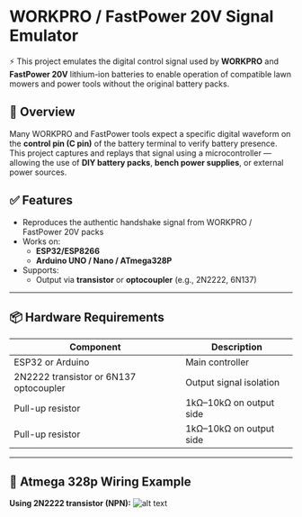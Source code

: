 # WORKPRO / FastPower 20V Signal Emulator

⚡️ This project emulates the digital control signal used by **WORKPRO** and **FastPower 20V** lithium-ion batteries to enable operation of compatible lawn mowers and power tools without the original battery packs.

## 🔧 Overview

Many WORKPRO and FastPower tools expect a specific digital waveform on the **control pin (C pin)** of the battery terminal to verify battery presence. This project captures and replays that signal using a microcontroller — allowing the use of **DIY battery packs**, **bench power supplies**, or external power sources.

## ✅ Features

- Reproduces the authentic handshake signal from WORKPRO / FastPower 20V packs
- Works on:
  - **ESP32/ESP8266**
  - **Arduino UNO / Nano / ATmega328P**
- Supports:
  - Output via **transistor** or **optocoupler** (e.g., 2N2222, 6N137)
---
## 📦 Hardware Requirements

| Component         | Description                              |
|------------------|------------------------------------------|
| ESP32 or Arduino | Main controller                          |
| 2N2222 transistor or 6N137 optocoupler | Output signal isolation |
| Pull-up resistor | 1kΩ–10kΩ on output side                  |
| Pull-up resistor | 1kΩ–10kΩ on output side                  |
---



## 🧰 Atmega 328p Wiring Example

**Using 2N2222 transistor (NPN):**
![alt text](https://github.com/me-bad-dev/fauxpower-20v/Atmega328_scheme.png "Atmega 328p Wiring")
